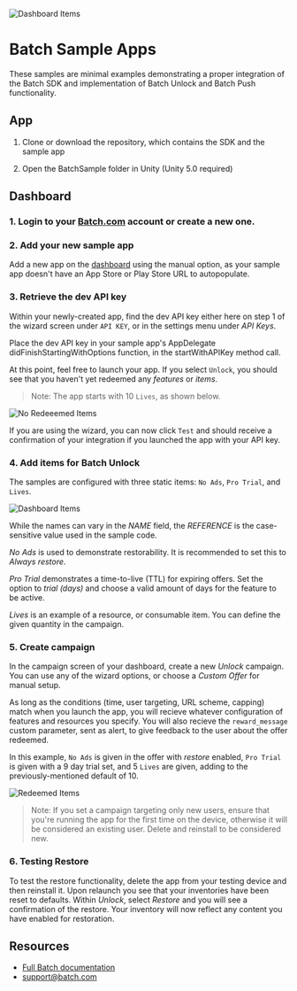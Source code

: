 ![Dashboard Items](https://raw.github.com/BatchLabs/unity-plugin/master/readme_logo.png)

# Batch Sample Apps
These samples are minimal examples demonstrating a proper integration of the Batch SDK and implementation of Batch Unlock and Batch Push functionality.

## App

1. Clone or download the repository, which contains the SDK and the sample app

2. Open the BatchSample folder in Unity (Unity 5.0 required)

## Dashboard

### 1. Login to your [Batch.com](https://batch.com/) account or create a new one.

### 2. Add your new sample app
Add a new app on the [dashboard](https://dashboard.batch.com/app/new) using the manual option, as your sample app doesn't have an App Store or Play Store URL to autopopulate.

### 3. Retrieve the dev API key
Within your newly-created app, find the dev API key either here on step 1 of the wizard screen under `API KEY`, or in the settings menu under *API Keys*. 

Place the dev API key in your sample app's AppDelegate didFinishStartingWithOptions function, in the startWithAPIKey method call.

At this point, feel free to launch your app. If you select `Unlock`, you should see that you haven't yet redeemed any *features* or *items*.

> Note: The app starts with 10 `Lives`, as shown below.

![No Redeeemed Items](https://raw.github.com/BatchLabs/unity-plugin/master/readme_noredeem.png)

If you are using the wizard, you can now click `Test` and should receive a confirmation of your integration if you launched the app with your API key.

### 4. Add items for Batch Unlock
The samples are configured with three static items: `No Ads`, `Pro Trial`, and `Lives`.

![Dashboard Items](https://raw.github.com/BatchLabs/unity-plugin/master/readme_items.png)

While the names can vary in the *NAME* field, the *REFERENCE* is the case-sensitive value used in the sample code.

*No Ads* is used to demonstrate restorability. It is recommended to set this to *Always restore*.

*Pro Trial* demonstrates a time-to-live (TTL) for expiring offers. Set the option to *trial (days)* and choose a valid amount of days for the feature to be active.

*Lives* is an example of a resource, or consumable item. You can define the given quantity in the campaign.  

### 5. Create campaign
In the campaign screen of your dashboard, create a new *Unlock* campaign. You can use any of the wizard options, or choose a *Custom Offer* for manual setup. 

As long as the conditions (time, user targeting, URL scheme, capping) match when you launch the app, you will recieve whatever configuration of features and resources you specify. You will also recieve the `reward_message` custom parameter, sent as alert, to give feedback to the user about the offer redeemed.

In this example, `No Ads` is given in the offer with *restore* enabled, `Pro Trial` is given with a 9 day trial set, and 5 `Lives` are given, adding to the previously-mentioned default of 10.

![Redeemed Items](https://raw.github.com/BatchLabs/unity-plugin/master/readme_redeem.png)

> Note: If you set a campaign targeting only new users, ensure that you're running the app for the first time on the device, otherwise it will be considered an existing user. Delete and reinstall to be considered new.

### 6. Testing Restore

To test the restore functionality, delete the app from your testing device and then reinstall it. Upon relaunch you see that your inventories have been reset to defaults. Within *Unlock*, select *Restore* and you will see a confirmation of the restore. Your inventory will now reflect any content you have enabled for restoration.
 
## Resources
* [Full Batch documentation](https://dashboard.batch.com/doc)
* [support@batch.com](support@batch.com)